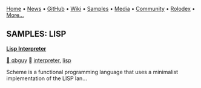 [Home](https://qb64.com) • [News](../news.md) • [GitHub](../github.md) • [Wiki](../wiki.md) • [Samples](../samples.md) • [Media](../media.md) • [Community](../community.md) • [Rolodex](../rolodex.md) • [More...](../more.md)

## SAMPLES: LISP

**[Lisp Interpreter](lisp-interpreter/index.md)**

[🐝 qbguy](qbguy.md) 🔗 [interpreter](interpreter.md), [lisp](lisp.md)

Scheme is a functional programming language that uses a minimalist implementation of the LISP lan...
